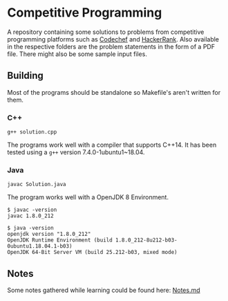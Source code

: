 # Competitive Programming

A repository containing some solutions to problems from competitive programming
platforms such as [Codechef][1] and [HackerRank][2]. Also available in
the respective folders are the problem statements in the form of a PDF file.
There might also be some sample input files.

## Building
Most of the programs should be standalone so Makefile's aren't written for them.

### C++
`g++ solution.cpp`

The programs work well with a compiler that supports
C++14. It has been tested using a `g++` version 7.4.0-1ubuntu1~18.04.

### Java
`javac Solution.java`

The program works well with a OpenJDK 8 Environment.

```
$ javac -version
javac 1.8.0_212

$ java -version
openjdk version "1.8.0_212"
OpenJDK Runtime Environment (build 1.8.0_212-8u212-b03-0ubuntu1.18.04.1-b03)
OpenJDK 64-Bit Server VM (build 25.212-b03, mixed mode)
```

[1]: https://www.codechef.com/
[2]: https://www.hackerrank.com/

## Notes

Some notes gathered while learning could be found here: [Notes.md](./Notes.md)
